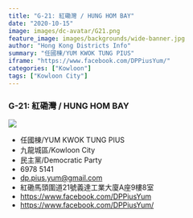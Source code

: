 ```yaml
---
title: "G-21: 紅磡灣 / HUNG HOM BAY"
date: "2020-10-15"
image: images/dc-avatar/G21.png
feature_image: images/backgrounds/wide-banner.jpg
author: "Hong Kong Districts Info"
summary: "任國棟/YUM KWOK TUNG PIUS"
iframe: "https://www.facebook.com/DPPiusYum/"
categories: ["Kowloon"]
tags: ["Kowloon City"]
---
```


### G-21: 紅磡灣 / HUNG HOM BAY  
![](/images/dc-avatar/G21.png)  

 - 任國棟/YUM KWOK TUNG PIUS  
 - 九龍城區/Kowloon City  
 - 民主黨/Democratic Party  
 - 6978 5141  
 - dp.pius.yum@gmail.com  
 - 紅磡馬頭圍道21號義達工業大廈A座9樓8室  
 - https://www.facebook.com/DPPiusYum  
 - https://www.facebook.com/DPPiusYum/
